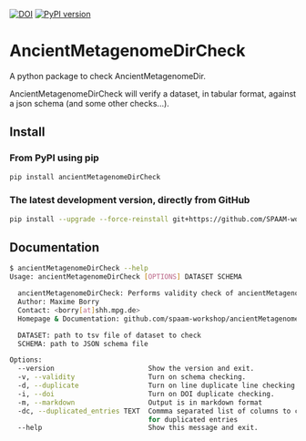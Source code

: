 [![DOI](https://zenodo.org/badge/DOI/10.5281/zenodo.4003826.svg)](https://doi.org/10.5281/zenodo.4003826) [![PyPI version](https://badge.fury.io/py/ancientMetagenomeDirCheck.svg)](https://pypi.org/project/ancientMetagenomeDirCheck)

# AncientMetagenomeDirCheck

A python package to check AncientMetagenomeDir.

AncientMetagenomeDirCheck will verify a dataset, in tabular format, against a json schema (and some other checks...).

## Install

### From PyPI using pip

```bash
pip install ancientMetagenomeDirCheck
```

### The latest development version, directly from GitHub

```bash
pip install --upgrade --force-reinstall git+https://github.com/SPAAM-workshop/AncientMetagenomeDirCheck.git
```

## Documentation

```bash
$ ancientMetagenomeDirCheck --help
Usage: ancientMetagenomeDirCheck [OPTIONS] DATASET SCHEMA

  ancientMetagenomeDirCheck: Performs validity check of ancientMetagenomeDir datasets
  Author: Maxime Borry
  Contact: <borry[at]shh.mpg.de>
  Homepage & Documentation: github.com/spaam-workshop/ancientMetagenomeDirCheck

  DATASET: path to tsv file of dataset to check
  SCHEMA: path to JSON schema file

Options:
  --version                       Show the version and exit.
  -v, --validity                  Turn on schema checking.
  -d, --duplicate                 Turn on line duplicate line checking.
  -i, --doi                       Turn on DOI duplicate checking.
  -m, --markdown                  Output is in markdown format
  -dc, --duplicated_entries TEXT  Commma separated list of columns to check
                                  for duplicated entries
  --help                          Show this message and exit.
```
